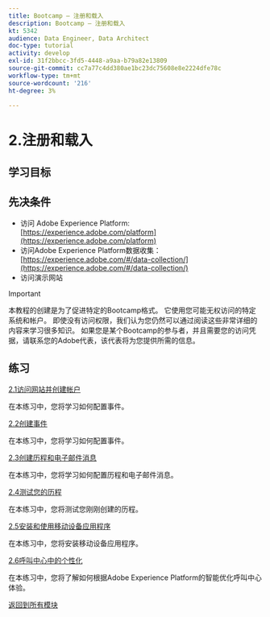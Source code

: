 ```yaml
---
title: Bootcamp — 注册和载入
description: Bootcamp — 注册和载入
kt: 5342
audience: Data Engineer, Data Architect
doc-type: tutorial
activity: develop
exl-id: 31f2bbcc-3fd5-4448-a9aa-b79a82e13809
source-git-commit: cc7a77c4dd380ae1bc23dc75608e8e2224dfe78c
workflow-type: tm+mt
source-wordcount: '216'
ht-degree: 3%

---
```


# 2.注册和载入

## 学习目标

## 先决条件

- 访问 Adobe Experience Platform: [https://experience.adobe.com/platform](https://experience.adobe.com/platform)
- 访问Adobe Experience Platform数据收集： [https://experience.adobe.com/#/data-collection/](https://experience.adobe.com/#/data-collection/)
- 访问演示网站

>[!IMPORTANT]
>
>本教程的创建是为了促进特定的Bootcamp格式。 它使用您可能无权访问的特定系统和帐户。 即使没有访问权限，我们认为您仍然可以通过阅读这些非常详细的内容来学习很多知识。 如果您是某个Bootcamp的参与者，并且需要您的访问凭据，请联系您的Adobe代表，该代表将为您提供所需的信息。

## 练习

[2.1访问网站并创建帐户](./ex1.md)

在本练习中，您将学习如何配置事件。

[2.2创建事件](./ex2.md)

在本练习中，您将学习如何配置事件。

[2.3创建历程和电子邮件消息](./ex3.md)

在本练习中，您将学习如何配置历程和电子邮件消息。

[2.4测试您的历程](./ex4.md)

在本练习中，您将测试您刚刚创建的历程。

[2.5安装和使用移动设备应用程序](./ex5.md)

在本练习中，您将安装移动设备应用程序。

[2.6呼叫中心中的个性化](./ex6.md)

在本练习中，您将了解如何根据Adobe Experience Platform的智能优化呼叫中心体验。

[返回到所有模块](../../overview.md)
